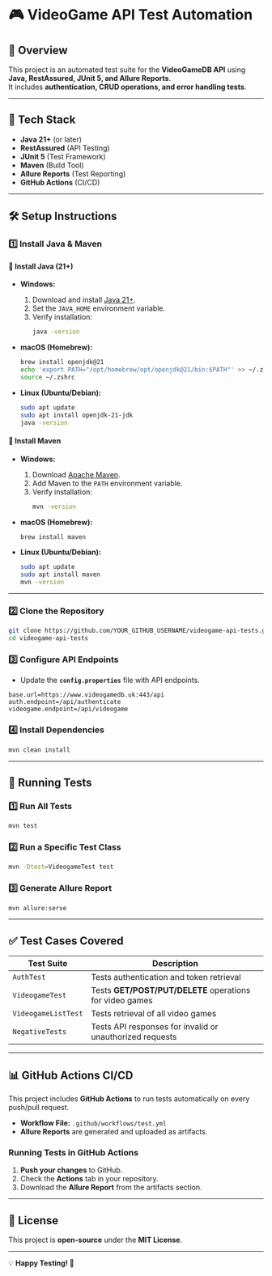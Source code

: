 # 🎮 VideoGame API Test Automation  

## 📌 Overview  
This project is an automated test suite for the **VideoGameDB API** using **Java, RestAssured, JUnit 5, and Allure Reports**.  
It includes **authentication, CRUD operations, and error handling tests**.  

---  

## 🚀 Tech Stack  
- **Java 21+** (or later)  
- **RestAssured** (API Testing)  
- **JUnit 5** (Test Framework)  
- **Maven** (Build Tool)  
- **Allure Reports** (Test Reporting)  
- **GitHub Actions** (CI/CD)  

---  

## 🛠 Setup Instructions  

### **1️⃣ Install Java & Maven**  

#### **🔹 Install Java (21+)**  
- **Windows:**  
  1. Download and install [Java 21+](https://adoptopenjdk.net/).  
  2. Set the `JAVA_HOME` environment variable.  
  3. Verify installation:  
     ```sh
     java -version
     ```

- **macOS (Homebrew):**  
  ```sh
  brew install openjdk@21
  echo 'export PATH="/opt/homebrew/opt/openjdk@21/bin:$PATH"' >> ~/.zshrc
  source ~/.zshrc
  ```

- **Linux (Ubuntu/Debian):**  
  ```sh
  sudo apt update
  sudo apt install openjdk-21-jdk
  java -version
  ```

#### **🔹 Install Maven**  
- **Windows:**  
  1. Download [Apache Maven](https://maven.apache.org/download.cgi).  
  2. Add Maven to the `PATH` environment variable.  
  3. Verify installation:  
     ```sh
     mvn -version
     ```

- **macOS (Homebrew):**  
  ```sh
  brew install maven
  ```

- **Linux (Ubuntu/Debian):**  
  ```sh
  sudo apt update
  sudo apt install maven
  mvn -version
  ```

---

### **2️⃣ Clone the Repository**  
```sh
git clone https://github.com/YOUR_GITHUB_USERNAME/videogame-api-tests.git
cd videogame-api-tests
```

### **3️⃣ Configure API Endpoints**  
- Update the **`config.properties`** file with API endpoints.  
```properties
base.url=https://www.videogamedb.uk:443/api
auth.endpoint=/api/authenticate
videogame.endpoint=/api/videogame
```

### **4️⃣ Install Dependencies**  
```sh
mvn clean install
```

---  

## 🧪 Running Tests  

### **1️⃣ Run All Tests**  
```sh
mvn test
```

### **2️⃣ Run a Specific Test Class**  
```sh
mvn -Dtest=VideogameTest test
```

### **3️⃣ Generate Allure Report**  
```sh
mvn allure:serve
```

---  

## ✅ Test Cases Covered  
| Test Suite | Description |  
|------------|------------|  
| `AuthTest` | Tests authentication and token retrieval |  
| `VideogameTest` | Tests **GET/POST/PUT/DELETE** operations for video games |  
| `VideogameListTest` | Tests retrieval of all video games |  
| `NegativeTests` | Tests API responses for invalid or unauthorized requests |  

---  

## 📊 GitHub Actions CI/CD  
This project includes **GitHub Actions** to run tests automatically on every push/pull request.  
- **Workflow File:** `.github/workflows/test.yml`  
- **Allure Reports** are generated and uploaded as artifacts.  

### **Running Tests in GitHub Actions**  
1. **Push your changes** to GitHub.  
2. Check the **Actions** tab in your repository.  
3. Download the **Allure Report** from the artifacts section.  

---  

## 📝 License  
This project is **open-source** under the **MIT License**.  

---  

💡 **Happy Testing! 🚀**

